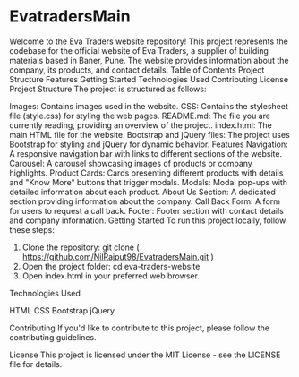 # EvatradersMain
Welcome to the Eva Traders website repository! This project represents the codebase for the official website of Eva Traders, a supplier of building materials based in Baner, Pune. The website provides information about the company, its products, and contact details.
Table of Contents
Project Structure
Features
Getting Started
Technologies Used
Contributing
License
Project Structure
The project is structured as follows:

Images: Contains images used in the website.
CSS: Contains the stylesheet file (style.css) for styling the web pages.
README.md: The file you are currently reading, providing an overview of the project.
index.html: The main HTML file for the website.
Bootstrap and jQuery files: The project uses Bootstrap for styling and jQuery for dynamic behavior.
Features
Navigation: A responsive navigation bar with links to different sections of the website.
Carousel: A carousel showcasing images of products or company highlights.
Product Cards: Cards presenting different products with details and "Know More" buttons that trigger modals.
Modals: Modal pop-ups with detailed information about each product.
About Us Section: A dedicated section providing information about the company.
Call Back Form: A form for users to request a call back.
Footer: Footer section with contact details and company information.
Getting Started
To run this project locally, follow these steps:

1. Clone the repository:
   git clone ( https://github.com/NilRajput98/EvatradersMain.git )
2. Open the project folder:
   cd eva-traders-website
3. Open index.html in your preferred web browser.

   
 Technologies Used
 
HTML
CSS
Bootstrap
jQuery

Contributing
If you'd like to contribute to this project, please follow the contributing guidelines.

License
This project is licensed under the MIT License - see the LICENSE file for details.



